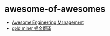 # awesome-of-awesomes

- [Awesome Engineering Management](https://github.com/ixaxaar/awesome-engineering-management)
- [gold miner 掘金翻译](https://github.com/xitu/gold-miner)
